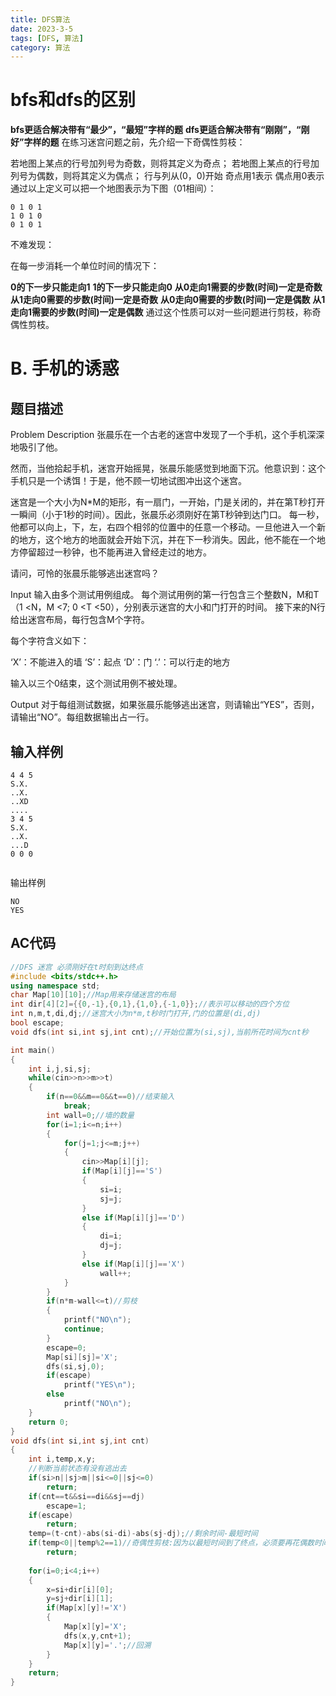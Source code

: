 ```yaml
---
title: DFS算法
date: 2023-3-5
tags: [DFS, 算法]
category: 算法
---
```


# bfs和dfs的区别

**bfs更适合解决带有“最少”，“最短”字样的题**
**dfs更适合解决带有“刚刚”，“刚好”字样的题**
在练习迷宫问题之前，先介绍一下奇偶性剪枝：

若地图上某点的行号加列号为奇数，则将其定义为奇点；
若地图上某点的行号加列号为偶数，则将其定义为偶点；
行与列从(0，0)开始
奇点用1表示
偶点用0表示
通过以上定义可以把一个地图表示为下图（01相间）：

```
0 1 0 1
1 0 1 0
0 1 0 1
```

不难发现：

在每一步消耗一个单位时间的情况下：

**0的下一步只能走向1**
**1的下一步只能走向0**
**从0走向1需要的步数(时间)一定是奇数**
**从1走向0需要的步数(时间)一定是奇数**
**从0走向0需要的步数(时间)一定是偶数**
**从1走向1需要的步数(时间)一定是偶数**
通过这个性质可以对一些问题进行剪枝，称奇偶性剪枝。

# B. **手机的诱惑**

## 题目描述

Problem Description
张晨乐在一个古老的迷宫中发现了一个手机，这个手机深深地吸引了他。

然而，当他拾起手机，迷宫开始摇晃，张晨乐能感觉到地面下沉。他意识到：这个手机只是一个诱饵！于是，他不顾一切地试图冲出这个迷宫。

迷宫是一个大小为N*M的矩形，有一扇门，一开始，门是关闭的，并在第T秒打开一瞬间（小于1秒的时间）。因此，张晨乐必须刚好在第T秒钟到达门口。
每一秒，他都可以向上，下，左，右四个相邻的位置中的任意一个移动。一旦他进入一个新的地方，这个地方的地面就会开始下沉，并在下一秒消失。因此，他不能在一个地方停留超过一秒钟，也不能再进入曾经走过的地方。

请问，可怜的张晨乐能够逃出迷宫吗？

Input
输入由多个测试用例组成。
每个测试用例的第一行包含三个整数N，M和T（1 <N，M <7; 0 <T <50），分别表示迷宫的大小和门打开的时间。
接下来的N行给出迷宫布局，每行包含M个字符。

每个字符含义如下：

‘X’：不能进入的墙
‘S’：起点
‘D’：门
‘.’：可以行走的地方

输入以三个0结束，这个测试用例不被处理。

Output
对于每组测试数据，如果张晨乐能够逃出迷宫，则请输出“YES”，否则，请输出“NO”。每组数据输出占一行。



## 输入样例

```
4 4 5
S.X.
..X.
..XD
....
3 4 5
S.X.
..X.
...D
0 0 0
 
```

输出样例

```
NO
YES
```

## AC代码

```c++
//DFS 迷宫 必须刚好在t时刻到达终点
#include <bits/stdc++.h>
using namespace std;
char Map[10][10];//Map用来存储迷宫的布局
int dir[4][2]={{0,-1},{0,1},{1,0},{-1,0}};//表示可以移动的四个方位
int n,m,t,di,dj;//迷宫大小为n*m,t秒时门打开,门的位置是(di,dj)
bool escape;
void dfs(int si,int sj,int cnt);//开始位置为(si,sj),当前所花时间为cnt秒

int main()
{
    int i,j,si,sj;
    while(cin>>n>>m>>t)
    {
        if(n==0&&m==0&&t==0)//结束输入
            break;
        int wall=0;//墙的数量
        for(i=1;i<=n;i++)
        {
            for(j=1;j<=m;j++)
            {
                cin>>Map[i][j];
                if(Map[i][j]=='S')
                {
                    si=i;
                    sj=j;
                }
                else if(Map[i][j]=='D')
                {
                    di=i;
                    dj=j;
                }
                else if(Map[i][j]=='X')
                    wall++;
            }
        }       
        if(n*m-wall<=t)//剪枝
        {
            printf("NO\n");
            continue;
        }
        escape=0;
        Map[si][sj]='X';
        dfs(si,sj,0);
        if(escape)
            printf("YES\n");
        else
            printf("NO\n");
    }
    return 0;
}
void dfs(int si,int sj,int cnt)
{
    int i,temp,x,y;
    //判断当前状态有没有逃出去
    if(si>n||sj>m||si<=0||sj<=0)
        return;
    if(cnt==t&&si==di&&sj==dj)
        escape=1;
    if(escape)
        return;
    temp=(t-cnt)-abs(si-di)-abs(sj-dj);//剩余时间-最短时间
    if(temp<0||temp%2==1)//奇偶性剪枝:因为以最短时间到了终点，必须要再花偶数时间，才能做到最后依旧呆在终点
        return;
    
    for(i=0;i<4;i++)
    {
        x=si+dir[i][0];
        y=sj+dir[i][1];
        if(Map[x][y]!='X')
        {
            Map[x][y]='X';
            dfs(x,y,cnt+1);
            Map[x][y]='.';//回溯
        }
    }
    return;
}
```







